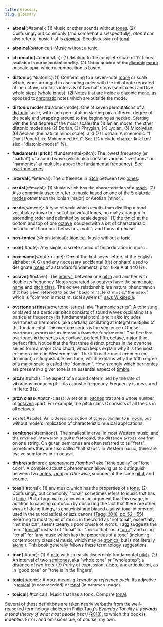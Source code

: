 ```yaml
---
title: Glossary
slug: glossary
---
```


- **atonal**{:#atonal}: (1) Music or other sounds without [tones](#tone).
(2) Confusingly but commonly
(and somewhat disrespectfully),
*atonal* can also refer to music that is *[atonical](#atonical)*.
See discussion of [tonal](#tonal).

- **atonical**{:#atonical}: Music without a [tonic](#tonic).

- **chromatic**{:#chromatic}:
(1) Relating to the complete scale of 12 tones available in euroclassical tonality. 
(2) Notes outside of the [diatonic](#diatonic) [mode](#mode) or scale upon which a composition is based.

- **diatonic**{:#diatonic}: (1) Conforming to a seven-note [mode](#mode) or scale which,
when arranged in ascending order with the initial note repeated at the octave,
contains intervals of two half steps (semitones)
and five whole steps (whole tones).
(2) Notes that are inside a diatonic mode,
as opposed to [chromatic](#chromatic) notes which are outside the mode.

- **diatonic mode**{:#diatonic-mode}: One of seven permutations of a [diatonic](#diatonic) scale,
with each permutation starting on a different degree of the scale and wrapping around to the beginning as needed. 
Starting with the first degree of the major scale
(the (1) Ionian mode),
the other diatonic modes are 
(2) Dorian,
(3) Phrygian,
(4) Lydian,
(5) Mixolydian,
(6) Aeolian (the natural minor scale), and 
(7) Locrian.
A mnemonic: "I Don't Punch Like Mohammed A-Li".
See {% include chapter-link.html slug="diatonic-modes" %}.

- **fundamental pitch**{:#fundamental-pitch}: The lowest frequency (or "partial") of a sound wave (which also contains various "overtones" or "harmonics" at multiples above the fundamental frequency).
See [overtone series](#overtone-series). 

- **interval**{:#interval}: The difference in [pitch](#pitch) between two [tones](#tone).

- **modal**{:#modal}: (1) Music which has the characteristics of a [mode](#mode).
(2) Also commonly used to refer to music based on one of the 5 [diatonic modes](#diatonic-mode) 
*other than* the Ionian (major) or Aeolian (minor).

- **mode**{:#mode}: A type of scale which results from distilling a tonal vocabulary down to a set of individual tones,
normally arranged in ascending order and delimited by scale degree 1 (1&#x302;, the [tonic](#tonic)) at the bottom and top of one 
[octave](#octave), coupled with a set of characteristic melodic and harmonic behaviors, motifs, and turns of phrase.

- **non-tonical**{:#non-tonical}: [Atonical](#atonical). Music without a [tonic](#tonic).

- **note**{:#note}: Any single, discrete sound of finite duration in music.

- **note name**{:#note-name}: One of the first seven letters of the English alphabet (A-G)
and any necessary accidental (flat or sharp)
used to designate [notes](#note) of a standard fundamental pitch (like A at 440 Hz).

- **octave**{:#octave}: The [interval](#interval) between one [pitch](#pitch) and another with double its frequency.
Notes separated by octaves have the same [note name](#note-name) and [pitch class](#pitch-class).
The octave relationship is a natural phenomenon that has been referred to as the "basic miracle of music," the use of which is "common in most musical systems",
[says Wikipedia](https://en.m.wikipedia.org/w/index.php?title=Octave&oldid=1093806072).

- **overtone series**{:#overtone-series}: aka "harmonic series".
A tone sung or played at a particular pitch consists of sound waves oscillating at a particular frequency (its fundamental pitch),
and it also includes overtones or harmonics (aka partials) oscillating at integral multiples of the fundamental.
The overtone series is the sequence of these overtones, 
expressed as intervals from the fundamental.
The first five overtones in the series are: octave, perfect fifth, octave, major third, perfect fifth.
Notice that the first three distinct pitches in the overtone series form a major triad chord,
which helps explain why it is the most common chord in Western music.
The fifth is the most common (or dominant) distinguishable overtone,
which explains why the fifth degree of a major scale is called the "dominant".
How strongly which harmonics are present in a given tone is an essential aspect of [timbre](#timbre).

- **pitch**{:#pitch}: The aspect of a sound determined by the rate of vibrations producing it---its acoustic frequency.
Frequency is measured in Hertz (Hz).

- **pitch class**{:#pitch-class}: A set of all [pitches](#pitch) that are a whole number of [octaves](#octave) apart.
For example, the pitch class C consists of all the Cs in all octaves.

- **scale**{:#scale}: An ordered collection of [tones](#tone). 
Similar to a [mode](#mode),
but without mode's implication of characteristic musical applications.

- **semitone**{:#semitone}: The smallest interval in most Western music,
and the smallest interval on a guitar fretboard,
the distance across one fret on one string. 
On guitar, semitones are often referred to as "frets".
Sometimes they are also called “half steps”.
In Western music, there are twelve semitones in an octave.

- **timbre**{:#timbre}: *(pronounced /ˈtambər/)* aka "tone quality" or "tone color". A complex acoustic phenomenon allowing us to 
distinguish between two [notes](#note), *[tonal](#tonal) or otherwise*, sounded at the same [pitch](#pitch) and volume.

- **tonal**{:#tonal}: (1) any music which has the properties of a [tone](#tone).
(2) Confusingly, but commonly,
"tonal" sometimes refers to music that has a [tonic](#tonic).
Philip Tagg makes a convincing argument that this usage,
in addition to causing confusion by obscuring the fact that there are other ways of doing things,
is chauvinist and biased against tonal idioms not used in the euroclassical or jazz canons
[(Tagg, 2018, pp. 52--55)](references.html#tagg-2018).
Referring to most types of music in the world as "not tonal",
essentially, "not musical",
seems clearly a poor choice of words.
Tagg suggests the term "[tonical](#tonical)" instead of "tonal" for "music that has a [tonic](#tonic)",
and using "tonal" for "any music which has the properties of a [tone](#tone)"
(including contemporary classical music, 
which may be [atonical](#atonical) but is not literally [atonal](#atonal)).
This book generally follows these terminology suggestions.

- **tone**{:#tone}: (1) A [note](#note) with an easily discernible fundamental [pitch](#pitch).
(2) An interval of two [semitones](#semitone), aka "whole tone" or "whole step"; 
a distance of two frets. 
(3) Purity of expression,
[timbre](#timbre) and articulation,
as in "good tone" or 
"tone is in the fingers".

- **tonic**{:#tonic}: A noun meaning *keynote or reference pitch*. Its adjective is [tonical](#tonical) (recommended) 
or [tonal](#tonal) (in common usage).

- **tonical**{:#tonical}: Music that has a tonic. Compare [tonal](#tonal).

Several of these definitions are taken nearly verbatim from the well-reasoned terminology choices in Philip Tagg's 
_Everyday Tonality II (towards a tonal theory of what most people hear)_ [(2018)](references.html#tagg-2018),
to which this book is indebted. Errors and omissions are, of course, my own. 


